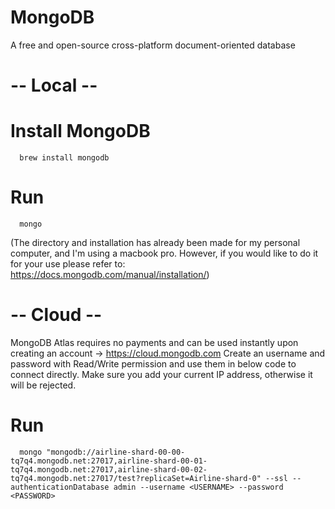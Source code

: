 # MongoDB
 A free and open-source cross-platform document-oriented database
 
 
# -- Local --

# Install MongoDB 
      brew install mongodb

# Run 
      mongo 
(The directory and installation has already been made for my personal computer, and I'm using a macbook pro. However, if you would like to do it for your use please refer to: https://docs.mongodb.com/manual/installation/) 

# -- Cloud --

MongoDB Atlas requires no payments and can be used instantly upon creating an account -> https://cloud.mongodb.com
Create an username and password with Read/Write permission and use them in below code to connect directly. Make sure you add your current IP address, otherwise it will be rejected.

# Run

      mongo "mongodb://airline-shard-00-00-tq7q4.mongodb.net:27017,airline-shard-00-01-tq7q4.mongodb.net:27017,airline-shard-00-02-tq7q4.mongodb.net:27017/test?replicaSet=Airline-shard-0" --ssl --authenticationDatabase admin --username <USERNAME> --password <PASSWORD>
      
    
